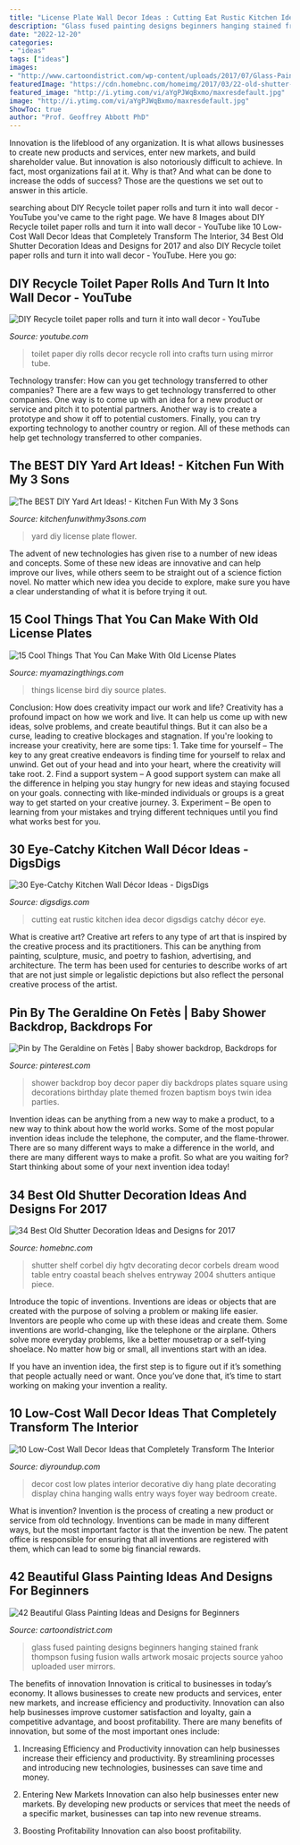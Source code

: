 ```yaml
---
title: "License Plate Wall Decor Ideas : Cutting Eat Rustic Kitchen Idea Decor Digsdigs Catchy Décor Eye"
description: "Glass fused painting designs beginners hanging stained frank thompson fusing fusion walls artwork mosaic projects source yahoo uploaded user mirrors"
date: "2022-12-20"
categories:
- "ideas"
tags: ["ideas"]
images:
- "http://www.cartoondistrict.com/wp-content/uploads/2017/07/Glass-Painting-Ideas-and-Designs-for-Beginners1.jpg"
featuredImage: "https://cdn.homebnc.com/homeimg/2017/03/22-old-shutter-decoration-ideas-homebnc.jpg"
featured_image: "http://i.ytimg.com/vi/aYgPJWqBxmo/maxresdefault.jpg"
image: "http://i.ytimg.com/vi/aYgPJWqBxmo/maxresdefault.jpg"
ShowToc: true
author: "Prof. Geoffrey Abbott PhD"
---
```



Innovation is the lifeblood of any organization. It is what allows businesses to create new products and services, enter new markets, and build shareholder value. But innovation is also notoriously difficult to achieve. In fact, most organizations fail at it. Why is that? And what can be done to increase the odds of success? Those are the questions we set out to answer in this article.

	

		
searching about DIY Recycle toilet paper rolls and turn it into wall decor - YouTube you've came to the right page. We have 8 Images about DIY Recycle toilet paper rolls and turn it into wall decor - YouTube like 10 Low-Cost Wall Decor Ideas that Completely Transform The Interior, 34 Best Old Shutter Decoration Ideas and Designs for 2017 and also DIY Recycle toilet paper rolls and turn it into wall decor - YouTube. Here you go:
		
    
## DIY Recycle Toilet Paper Rolls And Turn It Into Wall Decor - YouTube

<img loading=lazy src="http://i.ytimg.com/vi/aYgPJWqBxmo/maxresdefault.jpg" onerror="this.onerror=null;this.src='https://tse1.mm.bing.net/th?id=OIP.OyQqXsynL4wUmR17z8uruAHaEK&amp;pid=15.1';" alt="DIY Recycle toilet paper rolls and turn it into wall decor - YouTube">

_Source: youtube.com_

>toilet paper diy rolls decor recycle roll into crafts turn using mirror tube. 

	

Technology transfer: How can you get technology transferred to other companies?
There are a few ways to get technology transferred to other companies. One way is to come up with an idea for a new product or service and pitch it to potential partners. Another way is to create a prototype and show it off to potential customers. Finally, you can try exporting technology to another country or region. All of these methods can help get technology transferred to other companies.

    
## The BEST DIY Yard Art Ideas! - Kitchen Fun With My 3 Sons

<img loading=lazy src="https://kitchenfunwithmy3sons.com/wp-content/uploads/2016/03/the-best-diy-yard-art-ideas.jpg" onerror="this.onerror=null;this.src='https://tse3.mm.bing.net/th?id=OIP.b6RCqcz4hi1eayzFxefwGgHaJ4&amp;pid=15.1';" alt="The BEST DIY Yard Art Ideas! - Kitchen Fun With My 3 Sons">

_Source: kitchenfunwithmy3sons.com_

>yard diy license plate flower. 

	

The advent of new technologies has given rise to a number of new ideas and concepts. Some of these new ideas are innovative and can help improve our lives, while others seem to be straight out of a science fiction novel. No matter which new idea you decide to explore, make sure you have a clear understanding of what it is before trying it out.

    
## 15 Cool Things That You Can Make With Old License Plates

<img loading=lazy src="http://myamazingthings.com/wp-content/uploads/2017/05/license-plate-diy-5.jpg" onerror="this.onerror=null;this.src='https://tse4.mm.bing.net/th?id=OIP.qvsLoQwMuthUczxwPIOH5QHaKP&amp;pid=15.1';" alt="15 Cool Things That You Can Make With Old License Plates">

_Source: myamazingthings.com_

>things license bird diy source plates. 

	

Conclusion: How does creativity impact our work and life?
Creativity has a profound impact on how we work and live. It can help us come up with new ideas, solve problems, and create beautiful things. But it can also be a curse, leading to creative blockages and stagnation. If you're looking to increase your creativity, here are some tips: 1. Take time for yourself – The key to any great creative endeavors is finding time for yourself to relax and unwind. Get out of your head and into your heart, where the creativity will take root. 2. Find a support system – A good support system can make all the difference in helping you stay hungry for new ideas and staying focused on your goals. connecting with like-minded individuals or groups is a great way to get started on your creative journey. 3. Experiment – Be open to learning from your mistakes and trying different techniques until you find what works best for you.

    
## 30 Eye-Catchy Kitchen Wall Décor Ideas - DigsDigs

<img loading=lazy src="http://www.digsdigs.com/photos/2017/04/07-cutting-board-EAT-art-is-a-great-rustic-idea.jpg" onerror="this.onerror=null;this.src='https://tse2.mm.bing.net/th?id=OIP.3FCzampFN16UCO4RQq3jNwHaLK&amp;pid=15.1';" alt="30 Eye-Catchy Kitchen Wall Décor Ideas - DigsDigs">

_Source: digsdigs.com_

>cutting eat rustic kitchen idea decor digsdigs catchy décor eye. 

	

What is creative art?
Creative art refers to any type of art that is inspired by the creative process and its practitioners. This can be anything from painting, sculpture, music, and poetry to fashion, advertising, and architecture. The term has been used for centuries to describe works of art that are not just simple or legalistic depictions but also reflect the personal creative process of the artist.

    
## Pin By The Geraldine On Fetès | Baby Shower Backdrop, Backdrops For

<img loading=lazy src="https://i.pinimg.com/736x/72/a4/22/72a42278325803b83f16502656a24906--baby-shower-backdrop-diy-backdrop.jpg" onerror="this.onerror=null;this.src='https://tse4.mm.bing.net/th?id=OIP.1sMI9aPTVB_qDtcZciH0mwHaLH&amp;pid=15.1';" alt="Pin by The Geraldine on Fetès | Baby shower backdrop, Backdrops for">

_Source: pinterest.com_

>shower backdrop boy decor paper diy backdrops plates square using decorations birthday plate themed frozen baptism boys twin idea parties. 

	

Invention ideas can be anything from a new way to make a product, to a new way to think about how the world works. Some of the most popular invention ideas include the telephone, the computer, and the flame-thrower. There are so many different ways to make a difference in the world, and there are many different ways to make a profit. So what are you waiting for? Start thinking about some of your next invention idea today!

    
## 34 Best Old Shutter Decoration Ideas And Designs For 2017

<img loading=lazy src="https://cdn.homebnc.com/homeimg/2017/03/22-old-shutter-decoration-ideas-homebnc.jpg" onerror="this.onerror=null;this.src='https://tse1.mm.bing.net/th?id=OIP.6yGx_aFaOJHowlX4vodpaQHaLH&amp;pid=15.1';" alt="34 Best Old Shutter Decoration Ideas and Designs for 2017">

_Source: homebnc.com_

>shutter shelf corbel diy hgtv decorating decor corbels dream wood table entry coastal beach shelves entryway 2004 shutters antique piece. 

	

Introduce the topic of inventions.
Inventions are ideas or objects that are created with the purpose of solving a problem or making life easier. Inventors are people who come up with these ideas and create them.
Some inventions are world-changing, like the telephone or the airplane. Others solve more everyday problems, like a better mousetrap or a self-tying shoelace. No matter how big or small, all inventions start with an idea.

If you have an invention idea, the first step is to figure out if it’s something that people actually need or want. Once you’ve done that, it’s time to start working on making your invention a reality.

    
## 10 Low-Cost Wall Decor Ideas That Completely Transform The Interior

<img loading=lazy src="http://diyroundup.com/wp-content/uploads/2015/02/wall-art-from-plates.jpg" onerror="this.onerror=null;this.src='https://tse1.mm.bing.net/th?id=OIP.7uel2m1bNS_8II1Ilwz_5wHaKi&amp;pid=15.1';" alt="10 Low-Cost Wall Decor Ideas that Completely Transform The Interior">

_Source: diyroundup.com_

>decor cost low plates interior decorative diy hang plate decorating display china hanging walls entry ways foyer way bedroom create. 

	

What is invention?
Invention is the process of creating a new product or service from old technology. Inventions can be made in many different ways, but the most important factor is that the invention be new. 
The patent office is responsible for ensuring that all inventions are registered with them, which can lead to some big financial rewards.

    
## 42 Beautiful Glass Painting Ideas And Designs For Beginners

<img loading=lazy src="http://www.cartoondistrict.com/wp-content/uploads/2017/07/Glass-Painting-Ideas-and-Designs-for-Beginners1.jpg" onerror="this.onerror=null;this.src='https://tse1.mm.bing.net/th?id=OIP.98Mbmgha6bMbvpwogy8lAwHaK6&amp;pid=15.1';" alt="42 Beautiful Glass Painting Ideas and Designs for Beginners">

_Source: cartoondistrict.com_

>glass fused painting designs beginners hanging stained frank thompson fusing fusion walls artwork mosaic projects source yahoo uploaded user mirrors. 

	

The benefits of innovation
Innovation is critical to businesses in today’s economy. It allows businesses to create new products and services, enter new markets, and increase efficiency and productivity. Innovation can also help businesses improve customer satisfaction and loyalty, gain a competitive advantage, and boost profitability.
There are many benefits of innovation, but some of the most important ones include:

1. Increasing Efficiency and Productivity
innovation can help businesses increase their efficiency and productivity. By streamlining processes and introducing new technologies, businesses can save time and money.

2. Entering New Markets
Innovation can also help businesses enter new markets. By developing new products or services that meet the needs of a specific market, businesses can tap into new revenue streams.

3. Boosting Profitability
Innovation can also boost profitability.


